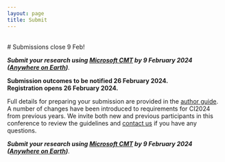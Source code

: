 ```yaml
---
layout: page
title: Submit
---
```


<div id="submission"></div>
<br>
# Submissions close 9 Feb!

**_Submit your research using [Microsoft CMT](https://cmt3.research.microsoft.com/CI2024) by 9 February 2024 ([Anywhere on Earth](https://en.wikipedia.org/wiki/Anywhere_on_Earth))_**. 

**Submission outcomes to be notified 26 February 2024.**
<br>**Registration opens 26 February 2024.**

Full details for preparing your submission are provided in the [author guide](../author-guide). 
A number of changes have been introduced to requirements for CI2024 from previous years. 
We invite both new and previous participants in this conference to review the guidelines and [contact us](./contact.md) if you have any questions. 

**_Submit your research using [Microsoft CMT](https://cmt3.research.microsoft.com/CI2024) by 9 February 2024 ([Anywhere on Earth](https://en.wikipedia.org/wiki/Anywhere_on_Earth))_**. 



